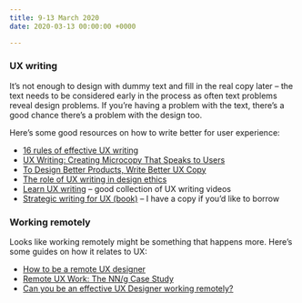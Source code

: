 ```yaml
---
title: 9-13 March 2020
date: 2020-03-13 00:00:00 +0000

---
```

### UX writing

It’s not enough to design with dummy text and fill in the real copy later – the text needs to be considered early in the process as often text problems reveal design problems. If you’re having a problem with the text, there’s a good chance there’s a problem with the design too.

Here’s some good resources on how to write better for user experience:

* [16 rules of effective UX writing](https://uxplanet.org/16-rules-of-effective-ux-writing-2a20cf85fdbf)
* [UX Writing: Creating Microcopy That Speaks to Users](https://www.uxmatters.com/mt/archives/2019/08/ux-writing-creating-microcopy-that-speaks-to-users.php/?ref=uxlift.org)
* [To Design Better Products, Write Better UX Copy](https://open.nytimes.com/to-design-better-products-consider-the-language-f17b923f8bae)
* [The role of UX writing in design ethics](https://medium.com/dropbox-design/the-role-of-ux-writing-in-design-ethics-e9cbb456234c)
* [Learn UX writing](https://learnuxwriting.xyz/) – good collection of UX writing videos
* [Strategic writing for UX (book)](https://www.oreilly.com/library/view/strategic-writing-for/9781492049388/) – I have a copy if you’d like to borrow

### Working remotely

Looks like working remotely might be something that happens more. Here’s some guides on how it relates to UX:

* [How to be a remote UX designer](https://uxmastery.com/how-to-be-a-remote-ux-designer/)
* [Remote UX Work: The NN/g Case Study](https://www.nngroup.com/articles/remote-ux-work-nng-case-study/)
* [Can you be an effective UX Designer working remotely?](https://medium.com/@iamtomcotterill/can-you-be-an-effective-ux-designer-working-remotely-27baf28cb110)
